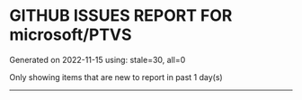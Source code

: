 
# GITHUB ISSUES REPORT FOR microsoft/PTVS


Generated on 2022-11-15 using: stale=30, all=0


Only showing items that are new to report in past 1 day(s)


---

